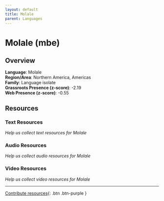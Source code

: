 ```yaml
---
layout: default
title: Molale
parent: Languages
---
```


# Molale (mbe)

## Overview

**Language**: Molale  
**Region/Area**: Northern America, Americas  
**Family**: Language isolate  
**Grassroots Presence (z-score)**: -2.19  
**Web Presence (z-score)**: -0.55  

## Resources

### Text Resources
*Help us collect text resources for Molale*

### Audio Resources
*Help us collect audio resources for Molale*

### Video Resources
*Help us collect video resources for Molale*

---

[Contribute resources](https://forms.office.com/e/1SfLJx3u1r){: .btn .btn-purple }
